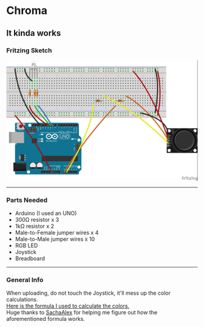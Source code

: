 # Chroma

## It kinda works

### Fritzing Sketch

![Fritzing Sketch](https://github.com/Fube/arduino_chroma/blob/master/Fritzing%20Sketch.jpg "Fritzing Sketch")

<hr/>

### Parts Needed

-   Arduino (I used an UNO)
-   300Ω resistor x 3
-   1kΩ resistor x 2
-   Male-to-Female jumper wires x 4
-   Male-to-Male jumper wires x 10
-   RGB LED
-   Joystick
-   Breadboard

<hr/>

### General Info

When uploading, do not touch the Joystick, it'll mess up the color calculations. <br/>
[Here is the formula I used to calculate the colors.](https://en.wikipedia.org/wiki/HSL_and_HSV#HSV_to_RGB)<br/>
Huge thanks to [SachaAlex](https://github.com/SaschaAlex) for helping me figure out how the aforementioned formula works.
